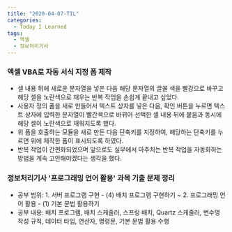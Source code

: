 ```yaml
---
title: "2020-04-07-TIL"
categories:
  - Today I Learned
tags:
  - 엑셀
  - 정보처리기사
---
```


### 엑셀 VBA로 자동 서식 지정 폼 제작
  - 셀 내용 뒤에 새로운 문자열을 넣은 다음 해당 문자열의 글꼴 색을 빨강으로 바꾸고 해당 셀을 노란색으로 채우는 반복 작업을 손쉽게 끝내고 싶었다.
  - 사용자 정의 폼을 새로 만들어서 텍스트 상자를 넣은 다음, 확인 버튼을 누르면 텍스트 상자에 입력한 문자열이 빨간색으로 바뀌어 선택한 셀 내용 뒤에 붙음과 동시에 해당 셀이 노란색으로 채워지도록 했다.
  - 위 폼을 호출하는 모듈을 새로 만든 다음 단축키를 지정하여, 해당하는 단축키를 누르면 위에 제작한 폼이 표시되도록 하였다.
  - 반복 작업이 간편화되었으며 앞으로도 실무에서 마주치는 반복 작업을 자동화하는 방법을 계속 고안해야겠다는 생각을 했다.


### 정보처리기사 '프로그래밍 언어 활용' 과목 기출 문제 정리
  - 공부 범위: 1. 서버 프로그램 구현 - (4) 배치 프로그램 구현하기 ~ 2. 프로그래밍 언어 활용 - (1) 기본 문법 활용하기
- 공부 내용: 배치 프로그램, 배치 스케줄러, 스프링 배치, Quartz 스케줄러, 변수명 작성 규칙, 데이터 타입, 연산자, 명령문, 기본 문법 활용 수행 
